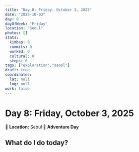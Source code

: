 ```yaml
---
title: "Day 8: Friday, October 3, 2025"
date: "2025-10-03"
day: 8
dayOfWeek: "Friday"
location: "Seoul"
photos: []
stats:
  kimbap: 0
  commits: 0
  worked: 0
  cultural: 0
  steps: 0
tags: ["exploration","seoul"]
draft: true
coordinates:
  lat: null
  lng: null
work: false
---
```

# Day 8: Friday, October 3, 2025

📍 **Location:** Seoul
🎒 **Adventure Day**

## What do I do today?


